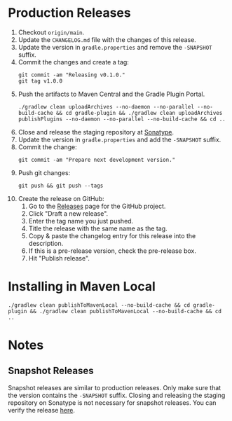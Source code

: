 # Production Releases

1. Checkout `origin/main`.
1. Update the `CHANGELOG.md` file with the changes of this release.
1. Update the version in `gradle.properties` and remove the `-SNAPSHOT` suffix.
1. Commit the changes and create a tag:
   ```
   git commit -am "Releasing v0.1.0."
   git tag v1.0.0
   ```
1. Push the artifacts to Maven Central and the Gradle Plugin Portal.
   ```
   ./gradlew clean uploadArchives --no-daemon --no-parallel --no-build-cache && cd gradle-plugin && ./gradlew clean uploadArchives publishPlugins --no-daemon --no-parallel --no-build-cache && cd ..
   ```
1. Close and release the staging repository at [Sonatype](https://oss.sonatype.org).
1. Update the version in `gradle.properties` and add the `-SNAPSHOT` suffix.
1. Commit the change:
   ```
   git commit -am "Prepare next development version."
   ```
1. Push git changes:
   ```
   git push && git push --tags
   ```
1. Create the release on GitHub:
   1. Go to the [Releases](https://github.com/square/anvil/releases) page for the GitHub project.
   1. Click "Draft a new release".
   1. Enter the tag name you just pushed.
   1. Title the release with the same name as the tag.
   1. Copy & paste the changelog entry for this release into the description.
   1. If this is a pre-release version, check the pre-release box.
   1. Hit "Publish release".

# Installing in Maven Local

```
./gradlew clean publishToMavenLocal --no-build-cache && cd gradle-plugin && ./gradlew clean publishToMavenLocal --no-build-cache && cd ..
```

# Notes

## Snapshot Releases

Snapshot releases are similar to production releases. Only make sure that the version contains the
`-SNAPSHOT` suffix. Closing and releasing the staging repository on Sonatype is not necessary for
snapshot releases. You can verify the release [here](https://oss.sonatype.org/content/repositories/snapshots/com/squareup/anvil/).
